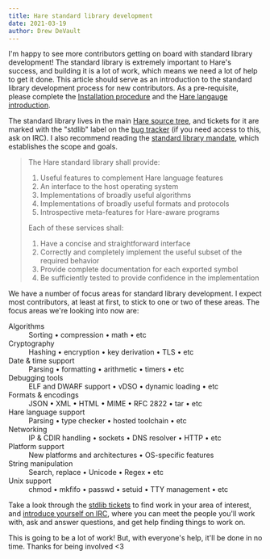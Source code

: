 ```yaml
---
title: Hare standard library development
date: 2021-03-19
author: Drew DeVault
---
```


I'm happy to see more contributors getting on board with standard library
development! The standard library is extremely important to Hare's success, and
building it is a lot of work, which means we need a lot of help to get it done.
This article should serve as an introduction to the standard library development
process for new contributors. As a pre-requisite, please complete the
[Installation procedure](/installation) and the [Hare langauge
introduction](/tutorials/introduction).

The standard library lives in the main [Hare source
tree](https://git.sr.ht/~sircmpwn/hare), and tickets for it are marked with the
"stdlib" label on the [bug tracker](https://todo.sr.ht/~sircmpwn/hare) (if you
need access to this, ask on IRC). I also recommend reading the [standard library
mandate](https://git.sr.ht/~sircmpwn/hare/tree/master/item/docs/stdlib.md),
which establishes the scope and goals.

> The Hare standard library shall provide:
>
> 1. Useful features to complement Hare language features
> 2. An interface to the host operating system
> 3. Implementations of broadly useful algorithms
> 4. Implementations of broadly useful formats and protocols
> 5. Introspective meta-features for Hare-aware programs
>
> Each of these services shall:
>
> 1. Have a concise and straightforward interface
> 2. Correctly and completely implement the useful subset of the required behavior
> 3. Provide complete documentation for each exported symbol
> 4. Be sufficiently tested to provide confidence in the implementation

We have a number of focus areas for standard library development. I expect most
contributors, at least at first, to stick to one or two of these areas. The
focus areas we're looking into now are:

<dl>
  <dt>Algorithms</dt>
  <dd>Sorting • compression • math • etc</dd>

  <dt>Cryptography</dt>
  <dd>Hashing • encryption • key derivation • TLS • etc</dd>

  <dt>Date & time support</dt>
  <dd>Parsing • formatting • arithmetic • timers • etc</dd>

  <dt>Debugging tools</dt>
  <dd>ELF and DWARF support • vDSO • dynamic loading • etc</dd>

  <dt>Formats & encodings</dt>
  <dd>JSON • XML • HTML • MIME • RFC 2822 • tar • etc</dd>

  <dt>Hare language support</dt>
  <dd>Parsing • type checker • hosted toolchain • etc</dd>

  <dt>Networking</dt>
  <dd>IP & CDIR handling • sockets • DNS resolver • HTTP • etc</dd>

  <dt>Platform support</dt>
  <dd>New platforms and architectures • OS-specific features</dd>

  <dt>String manipulation</dt>
  <dd>Search, replace • Unicode • Regex • etc</dd>

  <dt>Unix support</dt>
  <dd>chmod • mkfifo • passwd • setuid • TTY management • etc</dd>
</dl>

Take a look through the [stdlib tickets][0] to find work in your area of
interest, and [introduce yourself on IRC](/community), where you can meet the
people you'll work with, ask and answer questions, and get help finding things
to work on.

[0]: https://todo.sr.ht/~sircmpwn/hare?page=1&search=label%3A%22stdlib%22

This is going to be a lot of work! But, with everyone's help, it'll be done in
no time. Thanks for being involved <3
